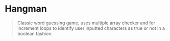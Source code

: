 # Hangman

> Classic word guessing game, uses multiple array checker and for increment loops to identify user inputted characters as true or not in a boolean fashion.
